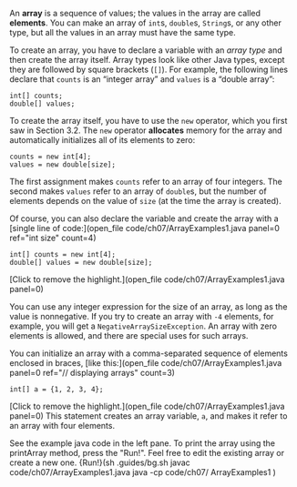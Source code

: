 An **array** is a sequence of values; the values in the array are called **elements**. You can make an array of `int`s, `double`s, `String`s, or any other type, but all the values in an array must have the same type.


To create an array, you have to declare a variable with an *array type* and then create the array itself. Array types look like other Java types, except they are followed by square brackets (`[]`). For example, the following lines declare that `counts` is an “integer array” and `values` is a “double array”:

```code
int[] counts;
double[] values;
```


To create the array itself, you have to use the `new` operator, which you first saw in Section 3.2. The `new` operator **allocates** memory for the array and automatically initializes all of its elements to zero:

```code
counts = new int[4];
values = new double[size];
```

The first assignment makes `counts` refer to an array of four integers. The second makes `values` refer to an array of `double`s, but the number of elements depends on the value of `size` (at the time the array is created).

Of course, you can also declare the variable and create the array with a [single line of code:](open_file code/ch07/ArrayExamples1.java panel=0 ref="int size" count=4)


```code
int[] counts = new int[4];
double[] values = new double[size];
```

[Click to remove the highlight.](open_file code/ch07/ArrayExamples1.java panel=0)


You can use any integer expression for the size of an array, as long as the value is nonnegative. If you try to create an array with `-4` elements, for example, you will get a `NegativeArraySizeException`. An array with zero elements is allowed, and there are special uses for such arrays.

You can initialize an array with a comma-separated sequence of elements enclosed in braces, [like this:](open_file code/ch07/ArrayExamples1.java panel=0 ref="// displaying arrays" count=3)


```code
int[] a = {1, 2, 3, 4};
```

[Click to remove the highlight.](open_file code/ch07/ArrayExamples1.java panel=0)
 This statement creates an array variable, `a`, and makes it refer to an array with four elements.

See the example java code in the left pane. To print the array using the printArray method, press the "Run!". Feel free to edit the existing array or create a new one. 
{Run!}(sh .guides/bg.sh javac code/ch07/ArrayExamples1.java java -cp code/ch07/ ArrayExamples1 )
